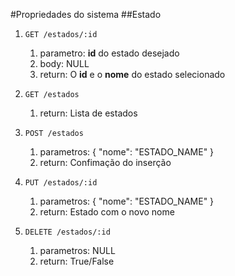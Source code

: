#Propriedades do sistema
##Estado


1.  `GET /estados/:id`
    1. parametro: **id** do estado desejado
    3. body: NULL
    2. return: O **id** e o **nome** do estado selecionado

2.  `GET /estados`
    1. return: Lista de estados

3.  `POST /estados`
    1. parametros: { "nome": "ESTADO_NAME" }
    2. return: Confimação do inserção

4.  `PUT /estados/:id`
    1. parametros: { "nome": "ESTADO_NAME" }
    2. return: Estado com o novo nome

5.  `DELETE /estados/:id`
    1. parametros: NULL
    2. return: True/False